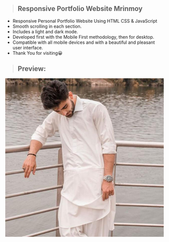 > ## Responsive Portfolio Website Mrinmoy


- Responsive Personal Portfolio Website Using HTML CSS & JavaScript
- Smooth scrolling in each section.
- Includes a light and dark mode.
- Developed first with the Mobile First methodology, then for desktop.
- Compatible with all mobile devices and with a beautiful and pleasant user interface.
-  Thank You for visiting😀

> ## Preview:
![Preview.png](https://github.com/Islamicquiz786/Newwwwwwwwwww/raw/main/%2B92%20349%206049312%2020250704_231344.jpg)



